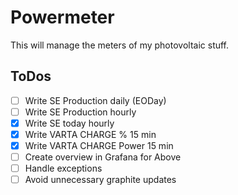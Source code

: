 # Powermeter
This will manage the meters of my photovoltaic stuff.

## ToDos
 - [ ] Write SE Production daily (EODay)
 - [ ] Write SE Production hourly 
 - [X] Write SE today hourly
 - [X] Write VARTA CHARGE % 15 min
 - [X] Write VARTA CHARGE Power 15  min
 - [ ] Create overview in Grafana for Above
 - [ ] Handle exceptions
 - [ ] Avoid unnecessary graphite updates
